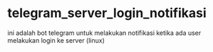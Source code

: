 # telegram_server_login_notifikasi
ini adalah bot telegram untuk melakukan notifikasi ketika ada user melakukan login ke server (linux)
